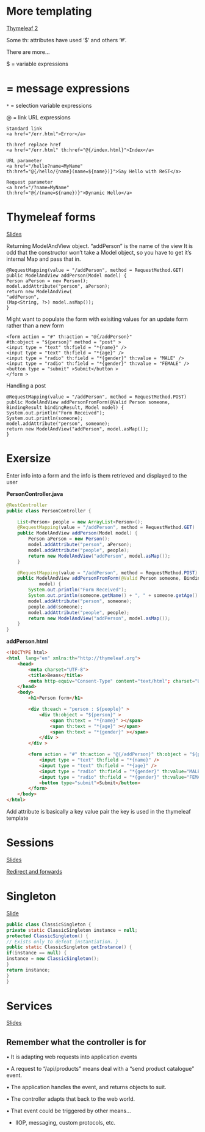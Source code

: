 # More templating

[Thymeleaf 2](https://learningcentral.cf.ac.uk/webapps/blackboard/execute/content/file?cmd=view&content_id=_4835110_1&course_id=_387554_1)

Some th: attributes have used ‘$’ and others ‘#’.

There are more…

$ = variable expressions

# = message expressions

```*``` = selection variable expressions

@ = link URL expressions

```
Standard link
<a href="/err.html">Error</a>

th:href replace href
<a href="/err.html" th:href="@{/index.html}">Index</a>

URL parameter
<a href="/hello?name=MyName"
th:href="@{/hello/{name}(name=${name})}">Say Hello with ReST</a>

Request parameter
<a href="/?name=MyName"
th:href="@{/(name=${name})}">Dynamic Hello</a>
```
# Thymeleaf forms

[Slides](https://learningcentral.cf.ac.uk/webapps/blackboard/execute/content/file?cmd=view&content_id=_4835113_1&course_id=_387554_1)

Returning ModelAndView object.
“addPerson” is the name of the view
It is odd that the constructor won’t take a
Model object, so you have to get it’s
internal Map and pass that in.
```
@RequestMapping(value = "/addPerson", method = RequestMethod.GET)
public ModelAndView addPerson(Model model) {
Person aPerson = new Person();
model.addAttribute("person", aPerson);
return new ModelAndView(
"addPerson",
(Map<String, ?>) model.asMap());
}
```

Might want to populate the form with exisiting values for an update form rather than a new form

```
<form action = "#" th:action = "@{/addPerson}"
#th:object = "${person}" method = "post" >
<input type = "text" th:field = "*{name}" />
<input type = "text" th:field = "*{age}" />
<input type = "radio" th:field = "*{gender}" th:value = "MALE" />
<input type = "radio" th:field = "*{gender}" th:value = "FEMALE" />
<button type = "submit" >Submit</button >
</form >
```

Handling a post
```
@RequestMapping(value = "/addPerson", method = RequestMethod.POST)
public ModelAndView addPersonFromForm(@Valid Person someone,
BindingResult bindingResult, Model model) {
System.out.println("Form Received");
System.out.println(someone);
model.addAttribute("person", someone);
return new ModelAndView("addPerson", model.asMap());
}
```

# Exersize

Enter info into a form and the info is them retrieved and displayed to the user

**PersonController.java**
```java
@RestController
public class PersonController {

    List<Person> people = new ArrayList<Person>();
    @RequestMapping(value = "/addPerson", method = RequestMethod.GET)
    public ModelAndView addPerson(Model model) {
        Person aPerson = new Person();
        model.addAttribute("person", aPerson);
        model.addAttribute("people", people);
        return new ModelAndView("addPerson", model.asMap());
    }

    @RequestMapping(value = "/addPerson", method = RequestMethod.POST)
    public ModelAndView addPersonFromForm(@Valid Person someone, BindingResult bindingResult, Model
            model) {
        System.out.println("Form Received");
        System.out.println(someone.getName() + ", " + someone.getAge() + ", " + someone.getGender());
        model.addAttribute("person", someone);
        people.add(someone);
        model.addAttribute("people", people);
        return new ModelAndView("addPerson", model.asMap());
    }
}
```

**addPerson.html**
```html
<!DOCTYPE html>
<html  lang="en" xmlns:th="http://thymeleaf.org">
    <head>
        <meta charset="UTF-8">
        <title>Beans</title>
        <meta http-equiv="Consent-Type" content="text/html"; charset="UTF-8"/>
    </head>
    <body>
        <h1>Person form</h1>

        <div th:each = "person : ${people}" >
            <div th:object = "${person}" >
                <span th:text = "*{name}" ></span>
                <span th:text = "*{age}" ></span>
                <span th:text = "*{gender}" ></span>
            </div >
        </div >

        <form action = "#" th:action = "@{/addPerson}" th:object = "${person}" method = "post" >
            <input type = "text" th:field = "*{name}" />
            <input type = "text" th:field = "*{age}" />
            <input type = "radio" th:field = "*{gender}" th:value="MALE" />
            <input type = "radio" th:field = "*{gender}" th:value="FEMALE" />
            <button type="submit">Submit</button>
        </form>
    </body>
</html>
```

Add attribute is basically a key value pair the key is used in the thymeleaf template 

# Sessions

[Slides](https://learningcentral.cf.ac.uk/bbcswebdav/pid-4835114-dt-content-rid-11854591_2/courses/1819-CM6213/Slides/Spring%20Boot/W2.11%20-%20Sessions%20and%20Double%20Submits.pdf)

[Redirect and forwards](https://www.baeldung.com/spring-redirect-and-forward)

# Singleton

[Slide](https://learningcentral.cf.ac.uk/webapps/blackboard/execute/content/file?cmd=view&content_id=_4842093_1&course_id=_387554_1)

```java
public class ClassicSingleton {
private static ClassicSingleton instance = null;
protected ClassicSingleton() {
// Exists only to defeat instantiation. }
public static ClassicSingleton getInstance() {
if(instance == null) {
instance = new ClassicSingleton();
}
return instance;
}
}
```

# Services

[Slides](https://learningcentral.cf.ac.uk/webapps/blackboard/execute/content/file?cmd=view&content_id=_4842094_1&course_id=_387554_1)

## Remember what the controller is for

• It is adapting web requests into application
events

• A request to “/api/products” means deal with a “send product catalogue” event.

• The application handles the event, and returns objects to suit.

• The controller adapts that back to the web world.

• That event could be triggered by other means...

- IIOP, messaging, custom protocols, etc.

